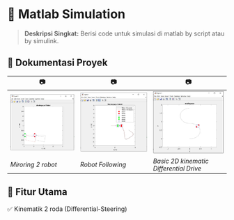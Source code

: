 # 🚀 Matlab Simulation

> **Deskripsi Singkat:**
> Berisi code untuk simulasi di matlab by script atau by simulink.

## 📸 Dokumentasi Proyek

| 📷 | 📷 | 📷 |
|----|----|----|
| ![Gambar 1](/matlab_doc/1.jpeg) | ![Gambar 2](/matlab_doc/2.jpeg) | ![Gambar 3](/matlab_doc/3.jpeg) |
| *Miroring 2 robot* | *Robot Following* | *Basic 2D kinematic Differential Drive* |

## 🎯 Fitur Utama
✅ Kinematik 2 roda (Differential-Steering)



